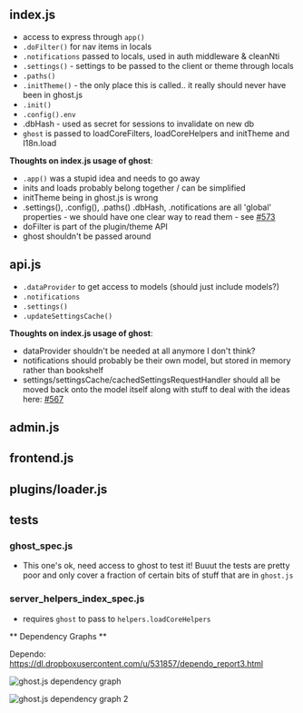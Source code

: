 ## index.js

* access to express through `app()`
* `.doFilter()` for nav items in locals
* `.notifications` passed to locals, used in auth middleware & cleanNti
* `.settings()` - settings to be passed to the client or theme through locals
* `.paths()`
* `.initTheme()` - the only place this is called.. it really should never have been in ghost.js
* `.init()`
* `.config().env`
* .dbHash - used as secret for sessions to invalidate on new db
* `ghost` is passed to loadCoreFilters, loadCoreHelpers and initTheme and I18n.load

**Thoughts on index.js usage of ghost**:
* `.app()` was a stupid idea and needs to go away
* inits and loads probably belong together / can be simplified
* initTheme being in ghost.js is wrong
* .settings(), .config(), .paths() .dbHash, .notifications are all 'global' properties - we should have one clear way to read them - see [#573](https://github.com/TryGhost/Ghost/issues/573)
* doFilter is part of the plugin/theme API
* ghost shouldn't be passed around

## api.js

* `.dataProvider` to get access to models (should just include models?)
* `.notifications` 
* `.settings()`
* `.updateSettingsCache()`

**Thoughts on index.js usage of ghost**:

* dataProvider shouldn't be needed at all anymore I don't think?
* notifications should probably be their own model, but stored in memory rather than bookshelf
* settings/settingsCache/cachedSettingsRequestHandler should all be moved back onto the model itself along with stuff to deal with the ideas here: [#567](https://github.com/TryGhost/Ghost/issues/567)

## admin.js 


## frontend.js


## plugins/loader.js


## tests

### ghost_spec.js

* This one's ok, need access to ghost to test it! Buuut the tests are pretty poor and only cover a fraction of certain bits of stuff that are in `ghost.js`

### server_helpers_index_spec.js

* requires `ghost` to pass to `helpers.loadCoreHelpers`

** Dependency Graphs **

Dependo: https://dl.dropboxusercontent.com/u/531857/dependo_report3.html

![ghost.js dependency graph](http://f.cl.ly/items/03150X0f0P050C1c0E0K/Image%202013.08.24%2010%3A28%3A54.png)

![ghost.js dependency graph 2](http://f.cl.ly/items/1T0V0p2Q172j2W0P0P32/Image%202013.08.24%2010%3A34%3A42.png)